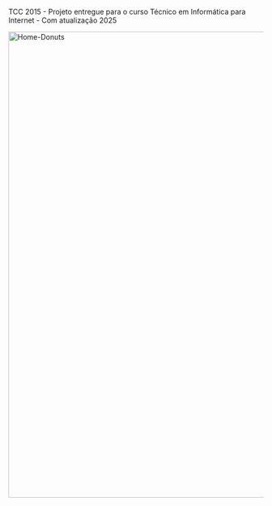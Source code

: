 TCC 2015 - Projeto entregue para o curso Técnico em Informática para Internet - Com atualização 2025

<img width="1444" height="921" alt="Home-Donuts" src="https://github.com/user-attachments/assets/981b9d81-e46e-4341-b7fc-cebf443f45f6" />
